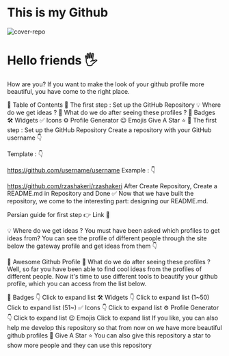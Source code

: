 # This is my Github
![cover-repo](https://github.com/user-attachments/assets/7dfc78ae-c9e0-4227-b334-a7f8a962d75c)
<h1>Hello friends 🖐️</h1>
How are you? If you want to make the look of your github profile more beautiful, you have come to the right place.

📖 Table of Contents
📌 The first step : Set up the GitHub Repository
💡 Where do we get ideas ?
🚩 What do we do after seeing these profiles ?
🧩 Badges
🛠️ Widgets
✅ Icons
⚙️ Profile Generator
😉 Emojis
Give A Star ⭐
📌 The first step : Set up the GitHub Repository
Create a repository with your GitHub username 👇



Template : 👇

https://github.com/username/username
Example : 👇

https://github.com/rzashakeri/rzashakeri
After Create Repository, Create a README.md in Repository and Done ✅
Now that we have built the repository, we come to the interesting part: designing our README.md.

Persian guide for first step 👉 Link 🔗

💡 Where do we get ideas ?
You must have been asked which profiles to get ideas from? You can see the profile of different people through the site below the gateway profile and get ideas from them 👇

🔗 Awesome Github Profile
🚩 What do we do after seeing these profiles ?
Well, so far you have been able to find cool ideas from the profiles of different people. Now it's time to use different tools to beautify your github profile, which you can access from the list below.

🧩 Badges 👇
Click to expand list
🛠️ Widgets 👇
Click to expand list (1~50)
Click to expand list (51~)
✅ Icons 👇
Click to expand list
⚙️ Profile Generator 👇
Click to expand list
😉 Emojis
Click to expand list
If you like, you can also help me develop this repository so that from now on we have more beautiful github profiles 💙
Give A Star ⭐
You can also give this repository a star to show more people and they can use this repository
